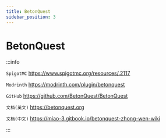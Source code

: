 ```yaml
---
title: BetonQuest
sidebar_position: 3
---
```


# BetonQuest

:::info

`SpigotMC` https://www.spigotmc.org/resources/.2117

`Modrinth` https://modrinth.com/plugin/betonquest

`GitHub` https://github.com/BetonQuest/BetonQuest

`文档(英文)` https://betonquest.org

`文档(中文)` https://miao-3.gitbook.io/betonquest-zhong-wen-wiki

:::

